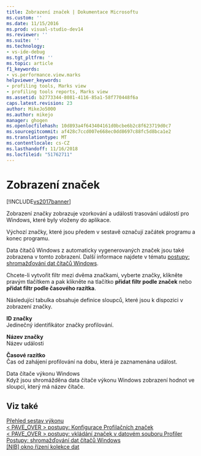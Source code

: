 ```yaml
---
title: Zobrazení značek | Dokumentace Microsoftu
ms.custom: ''
ms.date: 11/15/2016
ms.prod: visual-studio-dev14
ms.reviewer: ''
ms.suite: ''
ms.technology:
- vs-ide-debug
ms.tgt_pltfrm: ''
ms.topic: article
f1_keywords:
- vs.performance.view.marks
helpviewer_keywords:
- profiling tools, Marks view
- profiling tools reports, Marks view
ms.assetid: b2773344-8081-4116-85a1-58f770448f6a
caps.latest.revision: 23
author: MikeJo5000
ms.author: mikejo
manager: ghogen
ms.openlocfilehash: 10d893a4f643404161d0bcbe6b2c8f623719d0c7
ms.sourcegitcommit: af428c7ccd007e668ec0dd8697c88fc5d8bca1e2
ms.translationtype: MT
ms.contentlocale: cs-CZ
ms.lasthandoff: 11/16/2018
ms.locfileid: "51762711"
---
```

# <a name="marks-view"></a>Zobrazení značek
[!INCLUDE[vs2017banner](../includes/vs2017banner.md)]

Zobrazení značky zobrazuje vzorkování a události trasování událostí pro Windows, které byly vloženy do aplikace.  
  
 Výchozí značky, které jsou předem v sestavě označují začátek programu a konec programu.  
  
 Data čítačů Windows z automaticky vygenerovaných značek jsou také zobrazena v tomto zobrazení. Další informace najdete v tématu [postupy: shromažďování dat čítačů Windows](../profiling/how-to-collect-windows-counter-data.md).  
  
 Chcete-li vytvořit filtr mezi dvěma značkami, vyberte značky, klikněte pravým tlačítkem a pak klikněte na tlačítko **přidat filtr podle značek** nebo **přidat filtr podle časového razítka**.  
  
 Následující tabulka obsahuje definice sloupců, které jsou k dispozici v zobrazení značky.  
  
 **ID značky**  
 Jedinečný identifikátor značky profilování.  
  
 **Název značky**  
 Název události  
  
 **Časové razítko**  
 Čas od zahájení profilování na dobu, která je zaznamenána událost.  
  
 Data čítače výkonu Windows  
 Když jsou shromážděna data čítače výkonu Windows zobrazení hodnot ve sloupci, který má název čítače.  
  
## <a name="see-also"></a>Viz také  
 [Přehled sestav výkonu](../profiling/performance-report-overview.md)   
 [< PAVE_OVER > postupy: Konfigurace Profilačních značek](http://msdn.microsoft.com/library/65a23880-e5e8-4d5a-82b3-6498b9ef8975)   
 [< PAVE_OVER > postupy: vkládání značek v datovém souboru Profiler](http://msdn.microsoft.com/library/856bfc81-a60f-42e5-a9bc-71b986c1e09d)   
 [Postupy: shromažďování dat čítačů Windows](../profiling/how-to-collect-windows-counter-data.md)   
 [&#91;NIB&#93; okno řízení kolekce dat](http://msdn.microsoft.com/en-us/98d740d8-459f-4605-bf04-fb17aafaaa8f)



